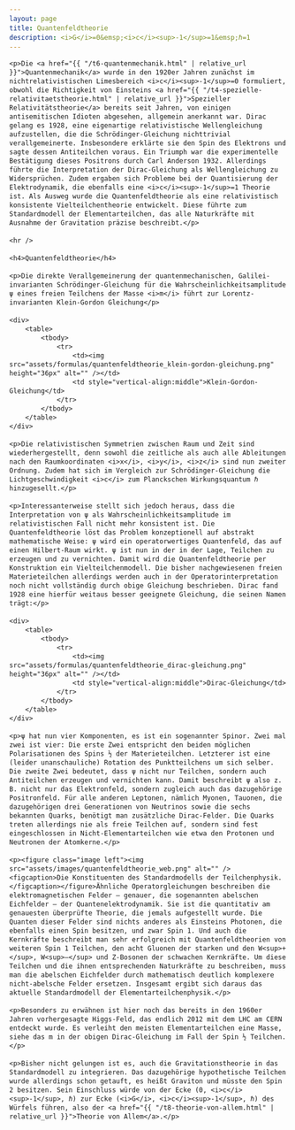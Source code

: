 ```yaml
---
layout: page
title: Quantenfeldtheorie
description: <i>G</i>=0&emsp;<i>c</i><sup>-1</sup>=1&emsp;ℏ=1
---
```


<section>

	<p>Die <a href="{{ "/t6-quantenmechanik.html" | relative_url }}">Quantenmechanik</a> wurde in den 1920er Jahren zunächst im nichtrelativistischen Limesbereich <i>c</i><sup>-1</sup>=0 formuliert, obwohl die Richtigkeit von Einsteins <a href="{{ "/t4-spezielle-relativitaetstheorie.html" | relative_url }}">Spezieller Relativitätstheorie</a> bereits seit Jahren, von einigen antisemitischen Idioten abgesehen, allgemein anerkannt war. Dirac gelang es 1928, eine eigenartige relativistische Wellengleichung aufzustellen, die die Schrödinger-Gleichung nichttrivial verallgemeinerte. Insbesondere erklärte sie den Spin des Elektrons und sagte dessen Antiteilchen voraus. Ein Triumph war die experimentelle Bestätigung dieses Positrons durch Carl Anderson 1932. Allerdings führte die Interpretation der Dirac-Gleichung als Wellengleichung zu Widersprüchen. Zudem ergaben sich Probleme bei der Quantisierung der Elektrodynamik, die ebenfalls eine <i>c</i><sup>-1</sup>=1 Theorie ist. Als Ausweg wurde die Quantenfeldtheorie als eine relativistisch konsistente Vielteilchentheorie entwickelt. Diese führte zum Standardmodell der Elementarteilchen, das alle Naturkräfte mit Ausnahme der Gravitation präzise beschreibt.</p>

	<hr />

	<h4>Quantenfeldtheorie</h4>

	<p>Die direkte Verallgemeinerung der quantenmechanischen, Galilei-invarianten Schrödinger-Gleichung für die Wahrscheinlichkeitsamplitude ψ eines freien Teilchens der Masse <i>m</i> führt zur Lorentz-invarianten Klein-Gordon Gleichung</p>

	<div>
		<table>
			<tbody>
				<tr>
					<td><img src="assets/formulas/quantenfeldtheorie_klein-gordon-gleichung.png" height="36px" alt="" /></td>
					<td style="vertical-align:middle">Klein-Gordon-Gleichung</td>
				</tr>
			</tbody>
		</table>
	</div>

	<p>Die relativistischen Symmetrien zwischen Raum und Zeit sind wiederhergestellt, denn sowohl die zeitliche als auch alle Ableitungen nach den Raumkoordinaten <i>x</i>, <i>y</i>, <i>z</i> sind nun zweiter Ordnung. Zudem hat sich im Vergleich zur Schrödinger-Gleichung die Lichtgeschwindigkeit <i>c</i> zum Planckschen Wirkungsquantum ℏ hinzugesellt.</p>

	<p>Interessanterweise stellt sich jedoch heraus, dass die Interpretation von ψ als Wahrscheinlichkeitsamplitude im relativistischen Fall nicht mehr konsistent ist. Die Quantenfeldtheorie löst das Problem konzeptionell auf abstrakt mathematische Weise: ψ wird ein operatorwertiges Quantenfeld, das auf einen Hilbert-Raum wirkt. ψ ist nun in der in der Lage, Teilchen zu erzeugen und zu vernichten. Damit wird die Quantenfeldtheorie per Konstruktion ein Vielteilchenmodell. Die bisher nachgewiesenen freien Materieteilchen allerdings werden auch in der Operatorinterpretation noch nicht vollständig durch obige Gleichung beschrieben. Dirac fand 1928 eine hierfür weitaus besser geeignete Gleichung, die seinen Namen trägt:</p>

	<div>
		<table>
			<tbody>
				<tr>
					<td><img src="assets/formulas/quantenfeldtheorie_dirac-gleichung.png" height="36px" alt="" /></td>
					<td style="vertical-align:middle">Dirac-Gleichung</td>
				</tr>
			</tbody>
		</table>
	</div>

	<p>ψ hat nun vier Komponenten, es ist ein sogenannter Spinor. Zwei mal zwei ist vier: Die erste Zwei entspricht den beiden möglichen Polarisationen des Spins ½ der Materieteilchen. Letzterer ist eine (leider unanschauliche) Rotation des Punktteilchens um sich selber. Die zweite Zwei bedeutet, dass ψ nicht nur Teilchen, sondern auch Antiteilchen erzeugen und vernichten kann. Damit beschreibt ψ also z. B. nicht nur das Elektronfeld, sondern zugleich auch das dazugehörige Positronfeld. Für alle anderen Leptonen, nämlich Myonen, Tauonen, die dazugehörigen drei Generationen von Neutrinos sowie die sechs bekannten Quarks, benötigt man zusätzliche Dirac-Felder. Die Quarks treten allerdings nie als freie Teilchen auf, sondern sind fest eingeschlossen in Nicht-Elementarteilchen wie etwa den Protonen und Neutronen der Atomkerne.</p>

	<p><figure class="image left"><img src="assets/images/quantenfeldtheorie_web.png" alt="" /><figcaption>Die Konstituenten des Standardmodells der Teilchenphysik.</figcaption></figure>Ähnliche Operatorgleichungen beschreiben die elektromagnetischen Felder – genauer, die sogenannten abelschen Eichfelder – der Quantenelektrodynamik. Sie ist die quantitativ am genauesten überprüfte Theorie, die jemals aufgestellt wurde. Die Quanten dieser Felder sind nichts anderes als Einsteins Photonen, die ebenfalls einen Spin besitzen, und zwar Spin 1. Und auch die Kernkräfte beschreibt man sehr erfolgreich mit Quantenfeldtheorien von weiteren Spin 1 Teilchen, den acht Gluonen der starken und den W<sup>+</sup>, W<sup>–</sup> und Z-Bosonen der schwachen Kernkräfte. Um diese Teilchen und die ihnen entsprechenden Naturkräfte zu beschreiben, muss man die abelschen Eichfelder durch mathematisch deutlich komplexere nicht-abelsche Felder ersetzen. Insgesamt ergibt sich daraus das aktuelle Standardmodell der Elementarteilchenphysik.</p>

	<p>Besonders zu erwähnen ist hier noch das bereits in den 1960er Jahren vorhergesagte Higgs-Feld, das endlich 2012 mit dem LHC am CERN entdeckt wurde. Es verleiht den meisten Elementarteilchen eine Masse, siehe das m in der obigen Dirac-Gleichung im Fall der Spin ½ Teilchen.</p>

	<p>Bisher nicht gelungen ist es, auch die Gravitationstheorie in das Standardmodell zu integrieren. Das dazugehörige hypothetische Teilchen wurde allerdings schon getauft, es heißt Graviton und müsste den Spin 2 besitzen. Sein Einschluss würde von der Ecke (0, <i>c</i><sup>-1</sup>, ℏ) zur Ecke (<i>G</i>, <i>c</i><sup>-1</sup>, ℏ) des Würfels führen, also der <a href="{{ "/t8-theorie-von-allem.html" | relative_url }}">Theorie von Allem</a>.</p>

</section>
